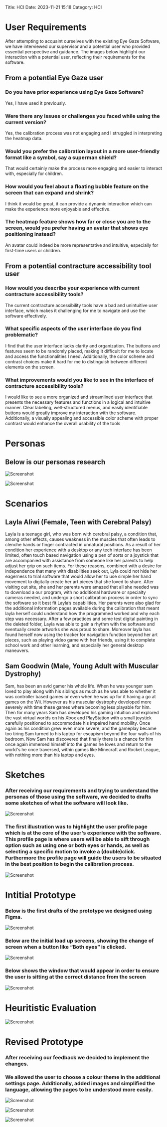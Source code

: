 Title: HCI
Date: 2023-11-21 15:18
Category: HCI

# User Requirements
After attempting to acquaint ourselves with the existing Eye Gaze Software, we have interviewed our supervisor and a potential user who provided essential perspective and guidance. The images below highlight our interaction with a potential user, reflecting their requirements for the software.

## From a potential Eye Gaze user

### Do you have prior experience using Eye Gaze Software? 
Yes, I have used it previously.

### Were there any issues or challenges you faced while using the current version? 
Yes, the calibration process was not engaging and I struggled in interpreting the heatmap data.

### Would you prefer the calibration layout in a more user-friendly format like a symbol, say a superman shield? 
That would certainly make the process more engaging and easier to interact with, especially for children.

### How would you feel about a floating bubble feature on the screen that can expand and shrink?
I think it would be great, it can provide a dynamic interaction which can make the experience more enjoyable and effective.

### The heatmap feature shows how far or close you are to the screen, would you prefer having an avatar that shows eye positioning instead? 
An avatar could indeed be more representative and intuitive, especially for first-time users or children.

## From a potential contracture accessibility tool user

### How would you describe your experience with current contracture accessibility tools?
The current contracture accessibility tools have a bad and unintuitive user interface, which makes it challenging for me to navigate and use the software effectively.

### What specific aspects of the user interface do you find problematic?
I find that the user interface lacks clarity and organization. The buttons and features seem to be randomly placed, making it difficult for me to locate and access the functionalities I need. Additionally, the color scheme and contrast choices make it hard for me to distinguish between different elements on the screen.

### What improvements would you like to see in the interface of contracture accessibility tools?
I would like to see a more organized and streamlined user interface that presents the necessary features and functions in a logical and intuitive manner. Clear labeling, well-structured menus, and easily identifiable buttons would greatly improve my interaction with the software. Additionally, a visually appealing and accessible color scheme with proper contrast would enhance the overall usability of the tools

# Personas 
## Below is our personas research

![Screenshot](../images/readme-personas1.png)

![Screenshot](../images/readme-personas2.png)


# Scenarios 

## Layla Aliwi (Female, Teen with Cerebral Palsy)
Layla is a teenage girl, who was born with cerebral palsy, a condition that, among other effects, causes weakness in the muscles that often leads to clenche hands or finger contracted in unnatural positions. As a result of her condition her experience with a desktop or any tech interface has been limited, often touch based navigation using a pen of sorts or a joystick that are accompanied with assistance from someone like her parents to help adjust her grip on such items. For these reasons, combined with a desire for independence that many with disabilities seek out, Lyla could not hide her eagerness to trial software that would  allow her to use simple her hand movement to digitally create her art pieces that she loved to share. After visiting out site, she and her parents were amazed that all she needed was to download a our program, with no additional hardware or specialty cameras needed, and undergo a short calibration process in order to sync the software so it best fit Layla’s capabilities. Her parents were also glad for the additional information pages available during the calibration that meant layla herself could understand how the programmed worked and why each step was necessary. After a few practices and some test digital painting in the deleted folder, Layla was able to gain a rhythm with the software and eventually create artworks she was proud to share. Moreover layla has found herself now using the tracker for navigation function beyond her art pieces, such as playing video game with her friends, using it to complete school work and other learning, and especially her general desktop maneuvers.  

## Sam Goodwin (Male, Young Adult with Muscular Dystrophy)
Sam, has been an avid gamer his whole life. When he was younger sam loved to play along with his siblings as much as he was able to whether it was controller based games or even when he was up for it having a go at games on the Wii. However as his muscular dystrophy developed more severely with time these games where becoming less playable for him. Then for many years Sam has developed his gaming intuition and explored the vast virtual worlds on his Xbox and PlayStation with a small joystick carefully positioned to accommodate his impaired hand mobility. Once again as his condition grew even more severe, and the gameplay became too tiring Sam turned to his laptop for escapism beyond the four walls of his bedroom. Now Sam has discovered that finally there is a chance for him once again immersed himself into the games he loves and return to the world's he once traversed, within games like Minecraft and Rocket League, with nothing more than his laptop and eyes.


# Sketches 
### After receiving our requirements and trying to understand the personas of those using the software, we decided to drafts some sketches of what the software will look like.

![Screenshot](../images/readme-sketches1.png)

### The first illustration was to highlight the user profile page which is at the core of the user's experience with the software. This profile page is where users will be able to sift through option such as using one or both eyes or hands, as well as selecting a specific motion to invoke a (double)click. Furthermore the profile page will guide the users to be situated in the best position to begin the calibration process.

![Screenshot](../images/readme-sketches2.png)

# Intitial Prototype 
### Below is the first drafts of the prototype we designed using Figma.
 
![Screenshot](../images/readme-initProtoype.png)

### Below are the initial load up screens, showing the change of screen when a button like “Both eyes” is clicked. 

![Screenshot](../images/readme-initProtoype2.png)

### Below shows the window that would appear in order to ensure the user is sitting at the correct distance from the screen

![Screenshot](../images/readme-initProtoype3.png)

# Heuritistic Evaluation 

![Screenshot](../images/readme-heuristics.png)

# Revised Prototype 
### After receiving our feedback we decided to implement the changes.
### We allowed the user to choose a colour theme in the additional settings page. Additionally, added images and simplified the language, allowing the pages to be understood more easily. 

![Screenshot](../images/readme-finalProtoype1.png)

![Screenshot](../images/readme-finalProtoype2.png)

![Screenshot](../images/readme-finalProtoype3.png)